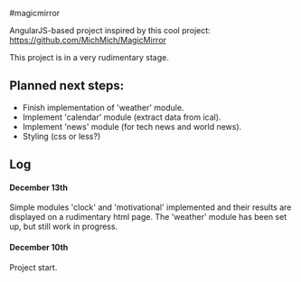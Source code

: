 #magicmirror

AngularJS-based project inspired by this cool project: https://github.com/MichMich/MagicMirror

This project is in a very rudimentary stage. 

## Planned next steps: 
* Finish implementation of 'weather' module. 
* Implement 'calendar' module (extract data from ical). 
* Implement 'news' module (for tech news and world news). 
* Styling (css or less?) 

## Log

#### December 13th 
Simple modules 'clock' and 'motivational' implemented and their results are displayed on a rudimentary html page. 
The 'weather' module has been set up, but still work in progress. 

#### December 10th 
Project start.

